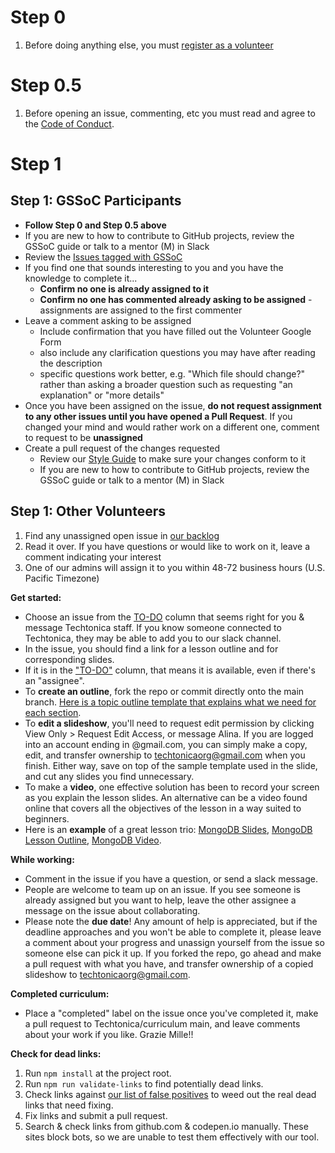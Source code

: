 # Step 0

1. Before doing anything else, you must [register as a volunteer](https://docs.google.com/forms/d/e/1FAIpQLSeW0mo-Dpsig70374UEPvzexpas-31Ost_HsFwm0kjNOxtbtg/viewform?c=0&w=1)

# Step 0.5

1. Before opening an issue, commenting, etc you must read and agree to the [Code of Conduct](/CODE_OF_CONDUCT.md).

# Step 1

## Step 1: GSSoC Participants

- **Follow Step 0 and Step 0.5 above**
- If you are new to how to contribute to GitHub projects, review the GSSoC guide or talk to a mentor (M) in Slack
- Review the [Issues tagged with GSSoC](https://github.com/Techtonica/curriculum/issues?utf8=%E2%9C%93&q=is%3Aissue+is%3Aopen+label%3Agssoc20+no%3Aassignee)
- If you find one that sounds interesting to you and you have the knowledge to complete it...
  - **Confirm no one is already assigned to it**
  - **Confirm no one has commented already asking to be assigned** - assignments are assigned to the first commenter
- Leave a comment asking to be assigned
  - Include confirmation that you have filled out the Volunteer Google Form
  - also include any clarification questions you may have after reading the description
  - specific questions work better, e.g. "Which file should change?" rather than asking a broader question such as requesting "an explanation" or "more details"
- Once you have been assigned on the issue, **do not request assignment to any other issues until you have opened a Pull Request**. If you changed your mind and would rather work on a different one, comment to request to be **unassigned**
- Create a pull request of the changes requested
  - Review our [Style Guide](_templates/) to make sure your changes conform to it
  - If you are new to how to contribute to GitHub projects, review the GSSoC guide or talk to a mentor (M) in Slack

## Step 1: Other Volunteers

1. Find any unassigned open issue in [our backlog](https://github.com/Techtonica/curriculum/projects/2)
1. Read it over. If you have questions or would like to work on it, leave a comment indicating your interest
1. One of our admins will assign it to you within 48-72 business hours (U.S. Pacific Timezone)

**Get started:**

- Choose an issue from the [TO-DO](https://github.com/Techtonica/curriculum/projects/2) column that seems right for you & message Techtonica staff. If you know someone connected to Techtonica, they may be able to add you to our slack channel.
- In the issue, you should find a link for a lesson outline and for corresponding slides.
- If it is in the ["TO-DO"](https://github.com/Techtonica/curriculum/projects/2) column, that means it is available, even if there's an "assignee".
- To **create an outline**, fork the repo or commit directly onto the main branch. [Here is a topic outline template that explains what we need for each section](./_templates/topic-outline.md).
- To **edit a slideshow**, you'll need to request edit permission by clicking View Only > Request Edit Access, or message Alina. If you are logged into an account ending in @gmail.com, you can simply make a copy, edit, and transfer ownership to techtonicaorg@gmail.com when you finish. Either way, save on top of the sample template used in the slide, and cut any slides you find unnecessary.
- To make a **video**, one effective solution has been to record your screen as you explain the lesson slides. An alternative can be a video found online that covers all the objectives of the lesson in a way suited to beginners.
- Here is an **example** of a great lesson trio: [MongoDB Slides](https://docs.google.com/presentation/d/1BvO6PrSpulHVSDNOkMaDZM-V7McmheLgm0Lg2PFae7k/edit#slide=id.p), [MongoDB Lesson Outline](/electives/databases/mongo-db.md), [MongoDB Video](https://drive.google.com/file/d/1022MSkPjfRyGAUQa2I-pQltpUn4Q1NJc/view).

**While working:**

- Comment in the issue if you have a question, or send a slack message.
- People are welcome to team up on an issue. If you see someone is already assigned but you want to help, leave the other assignee a message on the issue about collaborating.
- Please note the **due date**! Any amount of help is appreciated, but if the deadline approaches and you won't be able to complete it, please leave a comment about your progress and unassign yourself from the issue so someone else can pick it up. If you forked the repo, go ahead and make a pull request with what you have, and transfer ownership of a copied slideshow to techtonicaorg@gmail.com.

**Completed curriculum:**

- Place a "completed" label on the issue once you've completed it, make a pull request to Techtonica/curriculum main, and leave comments about your work if you like. Grazie Mille!!

**Check for dead links:**

1. Run `npm install` at the project root.
1. Run `npm run validate-links` to find potentially dead links.
1. Check links against [our list of false positives](./meta/false-dead-links.md) to weed out the real dead links that need fixing.
1. Fix links and submit a pull request.
1. Search & check links from github.com & codepen.io manually.  These sites block bots, so we are unable to test them effectively with our tool.
